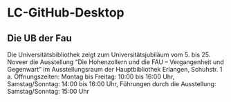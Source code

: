 # LC-GitHub-Desktop
## Die UB der Fau
Die Universitätsbibliothek zeigt zum Universitätsjubiläum vom 5. bis 25. Noveer die Ausstellung “Die Hohenzollern und die FAU – Vergangenheit und Gegenwart” im Ausstellungsraum der Hauptbibliothek Erlangen, Schuhstr. 1 a. Öffnungszeiten: Montag bis Freitag: 10:00 bis 16:00 Uhr, Samstag/Sonntag: 14:00 bis 16:00 Uhr, Führungen durch die Ausstellung: Samstag/Sonntag: 15:00 Uhr
